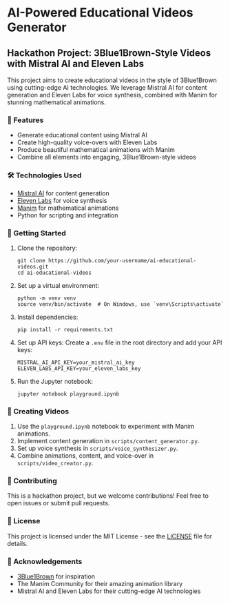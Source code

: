# AI-Powered Educational Videos Generator

## Hackathon Project: 3Blue1Brown-Style Videos with Mistral AI and Eleven Labs

This project aims to create educational videos in the style of 3Blue1Brown using cutting-edge AI technologies. We leverage Mistral AI for content generation and Eleven Labs for voice synthesis, combined with Manim for stunning mathematical animations.

### 🚀 Features

- Generate educational content using Mistral AI
- Create high-quality voice-overs with Eleven Labs
- Produce beautiful mathematical animations with Manim
- Combine all elements into engaging, 3Blue1Brown-style videos

### 🛠️ Technologies Used

- [Mistral AI](https://mistral.ai/) for content generation
- [Eleven Labs](https://elevenlabs.io/) for voice synthesis
- [Manim](https://www.manim.community/) for mathematical animations
- Python for scripting and integration


### 🚀 Getting Started

1. Clone the repository:
   ```
   git clone https://github.com/your-username/ai-educational-videos.git
   cd ai-educational-videos
   ```

2. Set up a virtual environment:
   ```
   python -m venv venv
   source venv/bin/activate  # On Windows, use `venv\Scripts\activate`
   ```

3. Install dependencies:
   ```
   pip install -r requirements.txt
   ```

4. Set up API keys:
   Create a `.env` file in the root directory and add your API keys:
   ```
   MISTRAL_AI_API_KEY=your_mistral_ai_key
   ELEVEN_LABS_API_KEY=your_eleven_labs_key
   ```

5. Run the Jupyter notebook:
   ```
   jupyter notebook playground.ipynb
   ```

### 🎥 Creating Videos

1. Use the `playground.ipynb` notebook to experiment with Manim animations.
2. Implement content generation in `scripts/content_generator.py`.
3. Set up voice synthesis in `scripts/voice_synthesizer.py`.
4. Combine animations, content, and voice-over in `scripts/video_creator.py`.

### 🤝 Contributing

This is a hackathon project, but we welcome contributions! Feel free to open issues or submit pull requests.

### 📄 License

This project is licensed under the MIT License - see the [LICENSE](LICENSE) file for details.

### 🙏 Acknowledgements

- [3Blue1Brown](https://www.3blue1brown.com/) for inspiration
- The Manim Community for their amazing animation library
- Mistral AI and Eleven Labs for their cutting-edge AI technologies
